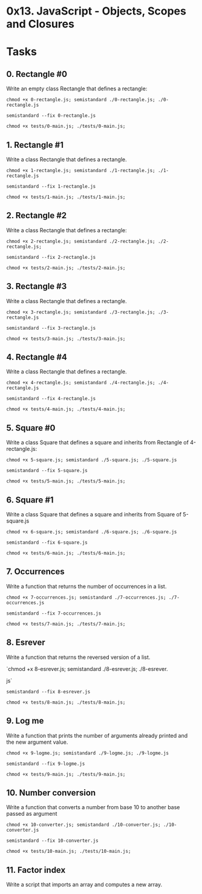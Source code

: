 # 0x13. JavaScript - Objects, Scopes and Closures

# Tasks
## 0. Rectangle #0 
Write an empty class Rectangle that defines a rectangle:

`chmod +x 0-rectangle.js; semistandard ./0-rectangle.js; ./0-rectangle.js`

`semistandard --fix 0-rectangle.js`

`chmod +x tests/0-main.js; ./tests/0-main.js;`

## 1. Rectangle #1
Write a class Rectangle that defines a rectangle.

`chmod +x 1-rectangle.js; semistandard ./1-rectangle.js; ./1-rectangle.js`

`semistandard --fix 1-rectangle.js`

`chmod +x tests/1-main.js; ./tests/1-main.js;`


## 2. Rectangle #2
Write a class Rectangle that defines a rectangle:

`chmod +x 2-rectangle.js; semistandard ./2-rectangle.js; ./2-rectangle.js;`

`semistandard --fix 2-rectangle.js`

`chmod +x tests/2-main.js; ./tests/2-main.js;`

## 3. Rectangle #3
Write a class Rectangle that defines a rectangle.

`chmod +x 3-rectangle.js; semistandard ./3-rectangle.js; ./3-rectangle.js`

`semistandard --fix 3-rectangle.js`

`chmod +x tests/3-main.js; ./tests/3-main.js;`

## 4. Rectangle #4
Write a class Rectangle that defines a rectangle.

`chmod +x 4-rectangle.js; semistandard ./4-rectangle.js; ./4-rectangle.js`

`semistandard --fix 4-rectangle.js`

`chmod +x tests/4-main.js; ./tests/4-main.js;`

## 5. Square #0
Write a class Square that defines a square and inherits from Rectangle of 4-rectangle.js:

`chmod +x 5-square.js; semistandard ./5-square.js; ./5-square.js`

`semistandard --fix 5-square.js`

`chmod +x tests/5-main.js; ./tests/5-main.js;`

## 6. Square #1
Write a class Square that defines a square and inherits from Square of 5-square.js

`chmod +x 6-square.js; semistandard ./6-square.js; ./6-square.js`

`semistandard --fix 6-square.js`

`chmod +x tests/6-main.js; ./tests/6-main.js;`

## 7. Occurrences
Write a function that returns the number of occurrences in a list.

`chmod +x 7-occurrences.js; semistandard ./7-occurrences.js; ./7-occurrences.js`

`semistandard --fix 7-occurrences.js`

`chmod +x tests/7-main.js; ./tests/7-main.js;`

## 8. Esrever
Write a function that returns the reversed version of a list.

`chmod +x 8-esrever.js; semistandard ./8-esrever.js; ./8-esrever.

js`

`semistandard --fix 8-esrever.js`

`chmod +x tests/8-main.js; ./tests/8-main.js;`

## 9. Log me
Write a function that prints the number of arguments already printed and the new argument value. 

`chmod +x 9-logme.js; semistandard ./9-logme.js; ./9-logme.js`

`semistandard --fix 9-logme.js`

`chmod +x tests/9-main.js; ./tests/9-main.js;`

## 10. Number conversion
Write a function that converts a number from base 10 to another base passed as argument

`chmod +x 10-converter.js; semistandard ./10-converter.js; ./10-converter.js`

`semistandard --fix 10-converter.js`

`chmod +x tests/10-main.js; ./tests/10-main.js;`

## 11. Factor index
Write a script that imports an array and computes a new array.
